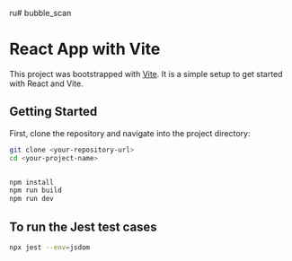 ru# bubble_scan

# React App with Vite

This project was bootstrapped with [Vite](https://vitejs.dev/). It is a simple setup to get started with React and Vite.

## Getting Started

First, clone the repository and navigate into the project directory:

```bash
git clone <your-repository-url>
cd <your-project-name>


npm install
npm run build
npm run dev
```

## To run the Jest test cases
```bash
npx jest --env=jsdom
```
